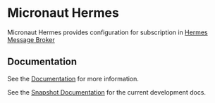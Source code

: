 # Micronaut Hermes

Micronaut Hermes provides configuration for subscription in [Hermes Message Broker](https://github.com/allegro/hermes)

## Documentation

See the [Documentation](https://micronaut-projects.github.io/micronaut-xxx/latest/guide/) for more information. 

See the [Snapshot Documentation](https://micronaut-projects.github.io/micronaut-xxx/snapshot/guide/) for the current development docs.